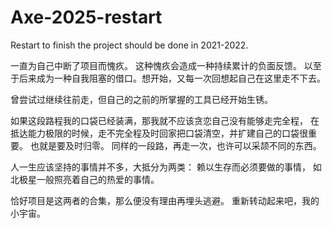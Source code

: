 # Axe-2025-restart
Restart to finish the project should be done in 2021-2022.


一直为自己中断了项目而愧疚。 这种愧疚会造成一种持续累计的负面反馈。
以至于后来成为一种自我阻塞的借口。想开始，又每一次回想起自己在这里走不下去。

曾尝试过继续往前走，但自己的之前的所掌握的工具已经开始生锈。

如果这段路程我的口袋已经装满，那我就不应该贪恋自己没有能够走完全程，
在抵达能力极限的时候，走不完全程及时回家把口袋清空，并扩建自己的口袋很重要。
也就是要及时归零。
同样的一段路，再走一次，也许可以采颉不同的东西。

人一生应该坚持的事情并不多，大抵分为两类：
赖以生存而必须要做的事情， 如北极星一般照亮着自己的热爱的事情。

恰好项目是这两者的合集，那么便没有理由再埋头逃避。
重新转动起来吧，我的小宇宙。
